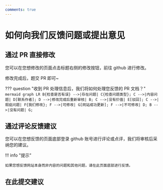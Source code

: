 ```yaml
---
comments: true
---
```


# 如何向我们反馈问题或提出意见

## 通过 PR 直接修改

您可以在您想修改的页面点击标题右侧的修改按钮，前往 github 进行修改。

修改完成后，题交 PR 即可~

??? question "收到 PR 处理信息后，我们将如何处理您反馈的 PR 文档？"
    ``` mermaid
    graph LR
      B{检查是否有误} -->|存在问题| C{检查问题类型};
      C -->|内容问题| D[联系作者];
      D -->|修改完成后重新审核| B;
      C -->|没有价值| E[驳回];
      C -->|瑕疵问题| F{我们修改};
      F -->|可修改| G[网站成功更新];
      F -->|不可修改| D;
      B -->|没有问题| G;
    ```
    
## 通过评论反馈建议

您可以在您想反馈的页面底部登录 github 账号进行评论或点评，我们将审核后采纳您的建议。

!!! info "提示"

    如果您想反馈网站本身而非内容的问题和其他问题，请在此页面底部进行反馈。
    
## 在此提交建议